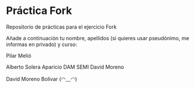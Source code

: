 ﻿# Práctica Fork
Repositorio de prácticas para el ejercicio Fork

Añade a continuación tu nombre,  apellidos (si quieres usar pseudónimo, me informas en privado)  y curso:


Pilar Melió

Alberto Solera Aparicio DAM SEMI
David Moreno

David Moreno Bolivar (◠﹏◠)
